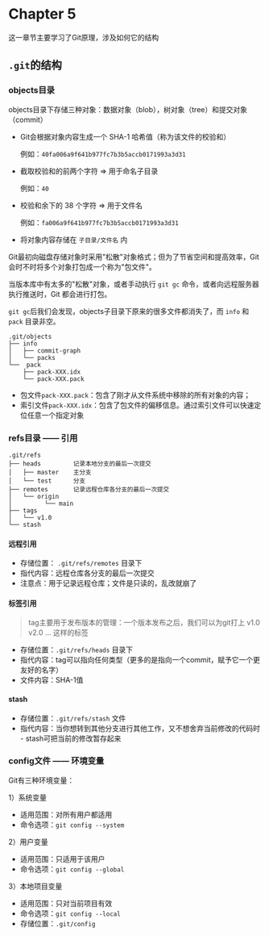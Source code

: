 # Chapter 5

这一章节主要学习了Git原理，涉及如何它的结构

##  `.git`的结构

### objects目录

objects目录下存储三种对象：数据对象（blob），树对象（tree）和提交对象（commit）

- Git会根据对象内容生成一个 SHA-1 哈希值（称为该文件的校验和）

  例如：`40fa006a9f641b977fc7b3b5accb0171993a3d31`

- 截取校验和的前两个字符 => 用于命名子目录

  例如：`40`

- 校验和余下的 38 个字符 => 用于文件名

  例如：`fa006a9f641b977fc7b3b5accb0171993a3d31`

- 将对象内容存储在 `子目录/文件名` 内

Git最初向磁盘存储对象时采用"松散"对象格式；但为了节省空间和提高效率，Git会时不时将多个对象打包成一个称为"包文件"。

当版本库中有太多的"松散"对象，或者手动执行 `git gc` 命令，或者向远程服务器执行推送时，Git 都会进行打包。

```git gc```后我们会发现，objects子目录下原来的很多文件都消失了，而 `info` 和 `pack` 目录非空。

```
.git/objects
├── info
│   ├── commit-graph
│   └── packs
└──  pack
    ├── pack-XXX.idx
    └── pack-XXX.pack
```

- 包文件`pack-XXX.pack`：包含了刚才从文件系统中移除的所有对象的内容；
- 索引文件`pack-XXX.idx`：包含了包文件的偏移信息。通过索引文件可以快速定位任意一个指定对象

### refs目录 —— 引用

```
.git/refs
├── heads         记录本地分支的最后一次提交
│   ├── master	  主分支
│   └── test	  分支
├── remotes       记录远程仓库各分支的最后一次提交
│   └── origin
│         └── main
├── tags
│   └── v1.0
└── stash
```

#### 远程引用

- 存储位置： `.git/refs/remotes` 目录下
- 指代内容：远程仓库各分支的最后一次提交
- 注意点：用于记录远程仓库；文件是只读的，乱改就崩了

#### 标签引用

> tag主要用于发布版本的管理：一个版本发布之后，我们可以为git打上 v1.0 v2.0 ... 这样的标签

- 存储位置：`.git/refs/heads` 目录下
- 指代内容：tag可以指向任何类型（更多的是指向一个commit，赋予它一个更友好的名字）
- 文件内容：SHA-1值

####  stash

- 存储位置：`.git/refs/stash` 文件
- 指代内容：当你想转到其他分支进行其他工作，又不想舍弃当前修改的代码时 - stash可把当前的修改暂存起来

###  config文件 —— 环境变量

Git有三种环境变量：

1）系统变量

- 适用范围：对所有用户都适用
- 命令选项：`git config --system`

2）用户变量

- 适用范围：只适用于该用户
- 命令选项：`git config --global`

3）本地项目变量

- 适用范围：只对当前项目有效
- 命令选项：`git config --local`
- 存储位置：`.git/config`
